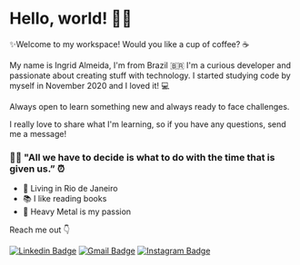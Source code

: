 # Hello, world! 👋✨

✨Welcome to my workspace! Would you like a cup of coffee? ☕

My name is Ingrid Almeida, I'm from Brazil 🇧🇷 I'm a curious developer and passionate about creating stuff with technology. I started studying code by myself in November 2020 and I loved it! 💻

Always open to learn something new and always ready to face challenges. 

I really love to share what I'm learning, so if you have any questions, send me a message!

### 🧙‍♂️ "All we have to decide is what to do with the time that is given us.” ⏰

-  📍 Living in Rio de Janeiro
- 📚 I like reading books
-  🤘 Heavy Metal is my passion


Reach me out 👇

[![Linkedin Badge](https://img.shields.io/badge/-LinkedIn-blue?style=flat-square&logo=Linkedin&logoColor=white&link=https://www.linkedin.com/in/ingridsjalmeida-48402b141/)](https://www.linkedin.com/in/ingridsjalmeida/) [![Gmail Badge](https://img.shields.io/badge/-Gmail-c14438?style=flat-square&logo=Gmail&logoColor=white&link=mailto:ingridsjalmeida@gmail.com)](mailto:ingridsjalmeida@gmail.com) [![Instagram Badge](https://img.shields.io/badge/-Instagram-violet?style=flat-square&logo=Instagram&logoColor=white&link=https://www.instagram.com/_ingridsj)](https://www.instagram.com/_ingridsj/) 

